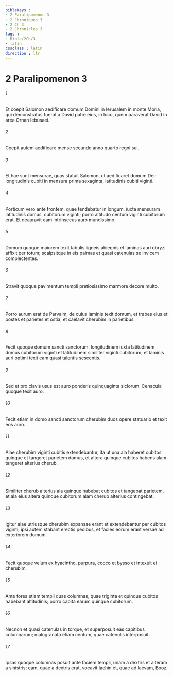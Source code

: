 ```yaml
---
bibleKeys : 
- 2 Paralipomenon 3
- 2 Chroniques 3
- 2 Ch 3
- 2 Chronicles 3
tags : 
- Bible/2Ch/3
- latin
cssclass : latin
direction : ltr
---
```


# 2 Paralipomenon 3

###### 1
Et coepit Salomon aedificare domum Domini in Ierusalem in monte Moria, qui demonstratus fuerat a David patre eius, in loco, quem paraverat David in area Ornan Iebusaei. 
###### 2
Coepit autem aedificare mense secundo anno quarto regni sui.
###### 3
Et hae sunt mensurae, quas statuit Salomon, ut aedificaret domum Dei: longitudinis cubiti in mensura prima sexaginta, latitudinis cubiti viginti. 
###### 4
Porticum vero ante frontem, quae tendebatur in longum, iuxta mensuram latitudinis domus, cubitorum viginti; porro altitudo centum viginti cubitorum erat. Et deauravit eam intrinsecus auro mundissimo. 
###### 5
Domum quoque maiorem texit tabulis ligneis abiegnis et laminas auri obryzi affixit per totum; scalpsitque in eis palmas et quasi catenulas se invicem complectentes. 
###### 6
Stravit quoque pavimentum templi pretiosissimo marmore decore multo. 
###### 7
Porro aurum erat de Parvaim, de cuius laminis texit domum, et trabes eius et postes et parietes et ostia; et caelavit cherubim in parietibus.
###### 8
Fecit quoque domum sancti sanctorum: longitudinem iuxta latitudinem domus cubitorum viginti et latitudinem similiter viginti cubitorum; et laminis auri optimi texit eam quasi talentis sescentis. 
###### 9
Sed et pro clavis usus est auro ponderis quinquaginta siclorum. Cenacula quoque texit auro.
###### 10
Fecit etiam in domo sancti sanctorum cherubim duos opere statuario et texit eos auro. 
###### 11
Alae cherubim viginti cubitis extendebantur, ita ut una ala haberet cubitos quinque et tangeret parietem domus, et altera quinque cubitos habens alam tangeret alterius cherub. 
###### 12
Similiter cherub alterius ala quinque habebat cubitos et tangebat parietem, et ala eius altera quinque cubitorum alam cherub alterius contingebat. 
###### 13
Igitur alae utriusque cherubim expansae erant et extendebantur per cubitos viginti; ipsi autem stabant erectis pedibus, et facies eorum erant versae ad exteriorem domum.
###### 14
Fecit quoque velum ex hyacintho, purpura, cocco et bysso et intexuit ei cherubim.
###### 15
Ante fores etiam templi duas columnas, quae triginta et quinque cubitos habebant altitudinis; porro capita earum quinque cubitorum. 
###### 16
Necnon et quasi catenulas in torque, et superposuit eas capitibus columnarum; malogranata etiam centum, quae catenulis interposuit. 
###### 17
Ipsas quoque columnas posuit ante faciem templi, unam a dextris et alteram a sinistris; eam, quae a dextris erat, vocavit Iachin et, quae ad laevam, Booz.
